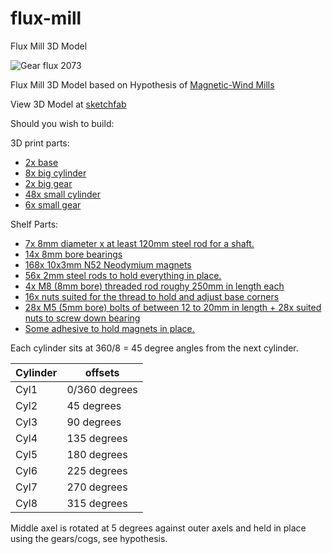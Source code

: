 # flux-mill
Flux Mill 3D Model

![Gear flux 2073](https://user-images.githubusercontent.com/1371051/193433477-b22f2294-982e-4939-9665-8b9863d94e59.jpg)

Flux Mill 3D Model based on Hypothesis of [Magnetic-Wind Mills](https://research.tue.nl/en/publications/essay-on-magnetic-wind-mills-part-i-analysis-and-design)

View 3D Model at [sketchfab](https://sketchfab.com/3d-models/flux-mill-magnetic-wind-mill-e5ea704521ac4960827bc10e5f821857)

Should you wish to build:

3D print parts:
 * [2x base](https://github.com/ChristopherBenjaminHemmens/flux-mill/blob/main/STL%20File/base.stl)
 * [8x big cylinder](https://github.com/ChristopherBenjaminHemmens/flux-mill/blob/main/STL%20File/big-cylinder.stl)
 * [2x big gear](https://github.com/ChristopherBenjaminHemmens/flux-mill/blob/main/STL%20File/big-gear.stl)
 * [48x small cylinder](https://github.com/ChristopherBenjaminHemmens/flux-mill/blob/main/STL%20File/small-cylinder.stl)
 * [6x small gear](https://github.com/ChristopherBenjaminHemmens/flux-mill/blob/main/STL%20File/small-gear.stl)

Shelf Parts:
 * [7x 8mm diameter x at least 120mm steel rod for a shaft.](https://www.amazon.nl/gp/product/B07TS6Y2JB/)
 * [14x 8mm bore bearings](https://www.amazon.nl/DXLing-Aligning-Rhombus-Machinery-Conveyor/dp/B08CTWCT8Z/)
 * [168x 10x3mm N52 Neodymium magnets](https://www.amazon.nl/gp/product/B07KW54QB1/)
 * [56x 2mm steel rods to hold everything in place.](https://www.amazon.nl/Creativ-58026-staaf-10-stuks/dp/B009ZSIOZQ/)
 * [4x M8 (8mm bore) threaded rod roughy 250mm in length each](https://www.amazon.nl/gp/product/B0842KCXL5/)
 * [16x nuts suited for the thread to hold and adjust base corners](https://www.amazon.nl/gp/product/B0BFDJFB43/)
 * [28x M5 (5mm bore) bolts of between 12 to 20mm in length + 28x suited nuts to screw down bearing](https://www.amazon.nl/zeskantbouten-roestvrij-Volledige-schroefdraadbevestiging-Zeskantschroef/dp/B07PPM7BCM/)
 * [Some adhesive to hold magnets in place.](https://www.amazon.nl/EPOXY-GLUE-GORILLA-Chemicals-Adhesive/dp/B00T68MA00/)

Each cylinder sits at 360/8 = 45 degree angles from the next cylinder.

Cylinder | offsets
--- | ---
Cyl1 | 0/360 degrees
Cyl2 | 45 degrees
Cyl3 | 90 degrees
Cyl4 | 135 degrees
Cyl5 | 180 degrees
Cyl6 | 225 degrees
Cyl7 | 270 degrees
Cyl8 | 315 degrees

Middle axel is rotated at 5 degrees against outer axels and held in place using the gears/cogs, see hypothesis.


